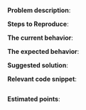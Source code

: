 <!--
Thanks for your interest in contributing to this project. Please follow the Code of Conduct for this project, which can be found in the CODE_OF_CONDUCT.md file.

Fill out this template with information that is relevant to the issue and if necessary provide information about how to replicate the issue so that we can understand the best way to approach the problem.
-->
**Problem description**:

**Steps to Reproduce**:

**The current behavior**:

**The expected behavior**:

**Suggested solution**:

**Relevant code snippet**:

```javascript
```

**Estimated points**:
